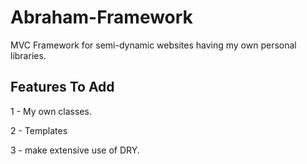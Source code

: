 # Abraham-Framework
MVC Framework for semi-dynamic websites having my own personal libraries. 

## Features To Add

1 - My own classes.

2 - Templates

3 - make extensive use of DRY.
